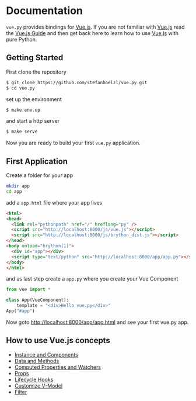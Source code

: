 # Documentation
`vue.py` provides bindings for [Vue.js](https://vuejs.org/).
If you are not familiar with [Vue.js](https://vuejs.org/) read the [Vue.js Guide](https://vuejs.org/v2/guide/)
and then get back here to learn how to use [Vue.js](https://vuejs.org/) with pure Python.

## Getting Started

First clone the repository
```bash
$ git clone https://github.com/stefanhoelzl/vue.py.git
$ cd vue.py
```

set up the environment
```bash
$ make env.up
```

and start a http server
```bash
$ make serve
```

Now you are ready to build your first `vue.py` application.

## First Application
Create a folder for your app
```bash
mkdir app
cd app
```

add a `app.html` file where your app lives
```html
<html>
<head>
  <link rel="pythonpath" href="/" hreflang="py" />
  <script src="http://localhost:8000/js/vue.js"></script>
  <script src="http://localhost:8000/js/brython_dist.js"></script>
</head>
<body onload="brython(1)">
  <div id="app"></div>
  <script type="text/python" src="http://localhost:8000/app/app.py"></script>
</body>
</html>
```

and as last step create a `app.py` where you create your Vue Component
```python
from vue import *

class App(VueComponent):
    template = "<div>Hello vue.py</div>"
App("#app")
```
Now goto [http://localhost:8000/app/app.html](http://localhost:8000/app/app.html) and see your first vue.py app.

## How to use Vue.js concepts
* [Instance and Components](instance_components.md)
* [Data and Methods](data_methods.md)
* [Computed Properties and Watchers](computed_properties.md)
* [Props](props.md)
* [Lifecycle Hooks](lifecycle_hooks.md)
* [Customize V-Model](custom_vmodel.md)
* [Filter](filter.md)
